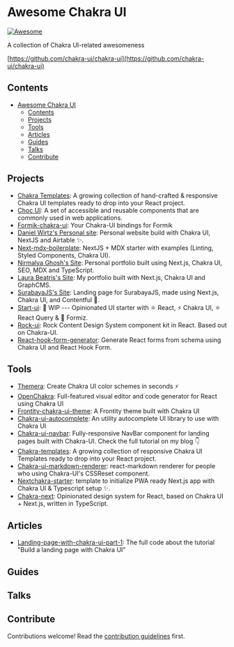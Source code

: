 # Awesome Chakra UI

[![Awesome](https://awesome.re/badge.svg)](https://awesome.re)

A collection of Chakra UI-related awesomeness

[https://github.com/chakra-ui/chakra-ui](https://github.com/chakra-ui/chakra-ui)

## Contents

- [Awesome Chakra UI](#awesome-chakra-ui)
  - [Contents](#contents)
  - [Projects](#projects)
  - [Tools](#tools)
  - [Articles](#articles)
  - [Guides](#guides)
  - [Talks](#talks)
  - [Contribute](#contribute)

## Projects

- [Chakra Templates](https://chakra-templates.dev): A growing collection of hand-crafted & responsive Chakra UI templates ready to drop into your React project.
- [Choc UI](https://choc-ui.tech/): A set of accessible and reusable components that are commonly used in web applications.
- [Formik-chakra-ui](https://github.com/kgnugur/formik-chakra-ui): Your Chakra-UI bindings for Formik
- [Daniel Wirtz's Personal site](https://github.com/wirtzdan/website): Personal website build with Chakra UI, NextJS and Airtable ✨.
- [Next-mdx-boilerplate](https://github.com/whoisryosuke/next-mdx-boilerplate): NextJS + MDX starter with examples (Linting, Styled Components, Chakra UI).
- [Nirmalya Ghosh's Site](https://github.com/ghoshnirmalya/nirmalyaghosh.com): Personal portfolio built using Next.js, Chakra UI, SEO, MDX and TypeScript.
- [Laura Beatris's Site](https://github.com/LauraBeatris/laurabeatris.com):
  My portfolio built with Next.js, Chakra UI and GraphCMS.
- [SurabayaJS's Site](https://github.com/surabayajs/surabayajs.org): Landing page for SurabayaJS, made using Next.js, Chakra UI, and Contentful 🐊.
- [Start-ui](https://github.com/BearStudio/start-ui): 🚧 WIP --- Opinionated UI starter with ⚛️ React, ⚡️ Chakra UI, ⚛️ React Query & 🐜 Formiz.
- [Rock-ui](https://github.com/rockcontent/rock-ui): Rock Content Design System component kit in React. Based out on Chakra-UI.
- [React-hook-form-generator](https://github.com/FionnCasey/react-hook-form-generator): Generate React forms from schema using Chakra UI and React Hook Form.

## Tools

- [Themera](https://themera.vercel.app/): Create Chakra UI color schemes in seconds ⚡️
- [OpenChakra](https://openchakra.app/): Full-featured visual editor and code generator for React using Chakra UI
- [Frontity-chakra-ui-theme](https://github.com/chakra-ui/frontity-chakra-ui-theme): A Frontity theme built with Chakra UI
- [Chakra-ui-autocomplete](https://github.com/koolamusic/chakra-ui-autocomplete): An utility autocomplete UI library to use with Chakra UI
- [Chakra-ui-navbar](https://github.com/dimitrisraptis96/chakra-ui-navbar): Fully-responsive NavBar component for landing pages built with Chakra-UI. Check the full tutorial on my blog 👇
- [Chakra-templates](https://github.com/hauptrolle/chakra-templates): A growing collection of responsive Chakra UI Templates ready to drop into your React project.
- [Chakra-ui-markdown-renderer](https://github.com/mustaphaturhan/chakra-ui-markdown-renderer): react-markdown renderer for people who using Chakra-UI's CSSReset component.
- [Nextchakra-starter](https://github.com/sozonome/nextchakra-starter): template to initialize PWA ready Next.js app with Chakra UI & Typescript setup ✨.
- [Chakra-next](https://github.com/47ng/chakra-next): Opinionated design system for React, based on Chakra UI + Next.js, written in TypeScript.

## Articles

- [Landing-page-with-chakra-ui-part-1](https://github.com/dimitrisraptis96/landing-page-with-chakra-ui-part-1): The full code about the tutorial "Build a landing page with Chakra UI"

## Guides

## Talks

## Contribute

Contributions welcome! Read the [contribution guidelines](contributing.md) first.
